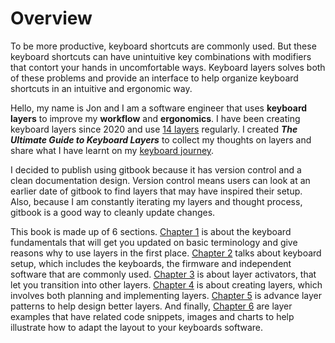 # Overview

To be more productive, keyboard shortcuts are commonly used. But these keyboard shortcuts can have unintuitive key combinations with modifiers that contort your hands in uncomfortable ways. Keyboard layers solves both of these problems and provide an interface to help organize keyboard shortcuts in an intuitive and ergonomic way.

Hello, my name is Jon and I am a software engineer that uses **keyboard layers** to improve my **workflow** and **ergonomics**. I have been creating keyboard layers since 2020 and use [14 layers](broken-reference) regularly. I created _**The Ultimate Guide to Keyboard Layers**_ to collect my thoughts on layers and share what I have learnt on my [keyboard journey](resources/my-timeline.md).

I decided to publish using gitbook because it has version control and a clean documentation design. Version control means users can look at an earlier date of gitbook to find layers that may have inspired their setup. Also, because I am constantly iterating my layers and thought process, gitbook is a good way to cleanly update changes.

This book is made up of 6 sections. [Chapter 1](broken-reference) is about the keyboard fundamentals that will get you updated on basic terminology and give reasons why to use layers in the first place. [Chapter 2](broken-reference) talks about keyboard setup, which includes the keyboards, the firmware and independent software that are commonly used. [Chapter 3](broken-reference) is about layer activators, that let you transition into other layers. [Chapter 4](broken-reference) is about creating layers, which involves both planning and implementing layers. [Chapter 5](broken-reference) is advance layer patterns to help design better layers. And finally, [Chapter 6](broken-reference) are layer examples that have related code snippets, images and charts to help illustrate how to adapt the layout to your keyboards software.
